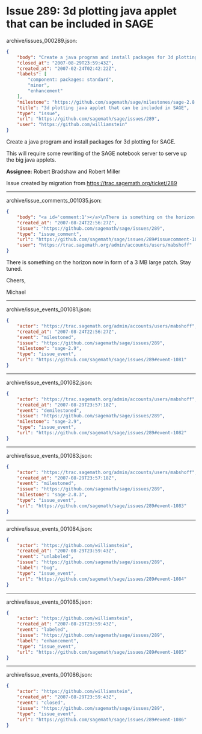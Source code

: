 # Issue 289: 3d plotting java applet that can be included in SAGE

archive/issues_000289.json:
```json
{
    "body": "Create a java program and install packages for 3d plotting for SAGE.\n\nThis will require some rewriting of the SAGE notebook server to serve up the big java applets. \n\n**Assignee:** Robert Bradshaw and Robert Miller\n\nIssue created by migration from https://trac.sagemath.org/ticket/289\n\n",
    "closed_at": "2007-08-29T23:59:43Z",
    "created_at": "2007-02-24T02:42:22Z",
    "labels": [
        "component: packages: standard",
        "minor",
        "enhancement"
    ],
    "milestone": "https://github.com/sagemath/sage/milestones/sage-2.8.3",
    "title": "3d plotting java applet that can be included in SAGE",
    "type": "issue",
    "url": "https://github.com/sagemath/sage/issues/289",
    "user": "https://github.com/williamstein"
}
```
Create a java program and install packages for 3d plotting for SAGE.

This will require some rewriting of the SAGE notebook server to serve up the big java applets. 

**Assignee:** Robert Bradshaw and Robert Miller

Issue created by migration from https://trac.sagemath.org/ticket/289





---

archive/issue_comments_001035.json:
```json
{
    "body": "<a id='comment:1'></a>\nThere is something on the horizon now in form of a 3 MB large patch. Stay tuned.\n\nCheers,\n\nMichael",
    "created_at": "2007-08-24T22:56:27Z",
    "issue": "https://github.com/sagemath/sage/issues/289",
    "type": "issue_comment",
    "url": "https://github.com/sagemath/sage/issues/289#issuecomment-1035",
    "user": "https://trac.sagemath.org/admin/accounts/users/mabshoff"
}
```

<a id='comment:1'></a>
There is something on the horizon now in form of a 3 MB large patch. Stay tuned.

Cheers,

Michael



---

archive/issue_events_001081.json:
```json
{
    "actor": "https://trac.sagemath.org/admin/accounts/users/mabshoff",
    "created_at": "2007-08-24T22:56:27Z",
    "event": "milestoned",
    "issue": "https://github.com/sagemath/sage/issues/289",
    "milestone": "sage-2.9",
    "type": "issue_event",
    "url": "https://github.com/sagemath/sage/issues/289#event-1081"
}
```



---

archive/issue_events_001082.json:
```json
{
    "actor": "https://trac.sagemath.org/admin/accounts/users/mabshoff",
    "created_at": "2007-08-29T23:57:18Z",
    "event": "demilestoned",
    "issue": "https://github.com/sagemath/sage/issues/289",
    "milestone": "sage-2.9",
    "type": "issue_event",
    "url": "https://github.com/sagemath/sage/issues/289#event-1082"
}
```



---

archive/issue_events_001083.json:
```json
{
    "actor": "https://trac.sagemath.org/admin/accounts/users/mabshoff",
    "created_at": "2007-08-29T23:57:18Z",
    "event": "milestoned",
    "issue": "https://github.com/sagemath/sage/issues/289",
    "milestone": "sage-2.8.3",
    "type": "issue_event",
    "url": "https://github.com/sagemath/sage/issues/289#event-1083"
}
```



---

archive/issue_events_001084.json:
```json
{
    "actor": "https://github.com/williamstein",
    "created_at": "2007-08-29T23:59:43Z",
    "event": "unlabeled",
    "issue": "https://github.com/sagemath/sage/issues/289",
    "label": "bug",
    "type": "issue_event",
    "url": "https://github.com/sagemath/sage/issues/289#event-1084"
}
```



---

archive/issue_events_001085.json:
```json
{
    "actor": "https://github.com/williamstein",
    "created_at": "2007-08-29T23:59:43Z",
    "event": "labeled",
    "issue": "https://github.com/sagemath/sage/issues/289",
    "label": "enhancement",
    "type": "issue_event",
    "url": "https://github.com/sagemath/sage/issues/289#event-1085"
}
```



---

archive/issue_events_001086.json:
```json
{
    "actor": "https://github.com/williamstein",
    "created_at": "2007-08-29T23:59:43Z",
    "event": "closed",
    "issue": "https://github.com/sagemath/sage/issues/289",
    "type": "issue_event",
    "url": "https://github.com/sagemath/sage/issues/289#event-1086"
}
```
